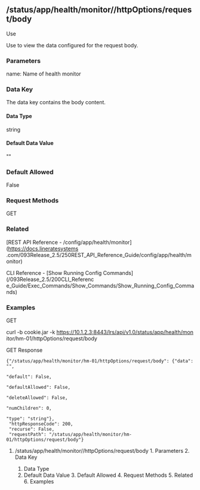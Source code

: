 ## /status/app/health/monitor/<name>/httpOptions/request/body

Use

Use to view the data configured for the request body.

### Parameters

name: Name of health monitor

### Data Key

The data key contains the body content.

#### Data Type

string

#### Default Data Value

""

### Default Allowed

False

### Request Methods

GET

### Related

[REST API Reference - /config/app/health/monitor](https://docs.lineratesystems
.com/093Release_2.5/250REST_API_Reference_Guide/config/app/health/monitor)

CLI Reference - [Show Running Config Commands](/093Release_2.5/200CLI_Referenc
e_Guide/Exec_Commands/Show_Commands/Show_Running_Config_Commands)

### Examples

GET

curl -b cookie.jar -k https://10.1.2.3:8443/lrs/api/v1.0/status/app/health/mon
itor/hm-01/httpOptions/request/body

GET Response

    
    
    {"/status/app/health/monitor/hm-01/httpOptions/request/body": {"data": "",
                                                                    "default": False,
                                                                    "defaultAllowed": False,
                                                                    "deleteAllowed": False,
                                                                    "numChildren": 0,
                                                                    "type": "string"},
     "httpResponseCode": 200,
     "recurse": False,
     "requestPath": "/status/app/health/monitor/hm-01/httpOptions/request/body"}
    

  1. /status/app/health/monitor/<name>/httpOptions/request/body
    1. Parameters
    2. Data Key
      1. Data Type
      2. Default Data Value
    3. Default Allowed
    4. Request Methods
    5. Related
    6. Examples

